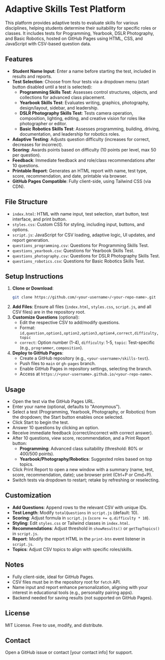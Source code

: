 # Adaptive Skills Test Platform

This platform provides adaptive tests to evaluate skills for various disciplines, helping students determine their suitability for specific roles or classes. It includes tests for Programming, Yearbook, DSLR Photography, and Basic Robotics, hosted on GitHub Pages using HTML, CSS, and JavaScript with CSV-based question data.

## Features
- **Student Name Input**: Enter a name before starting the test, included in results and reports.
- **Test Selection**: Choose from four tests via a dropdown menu (start button disabled until a test is selected):
  - **Programming Skills Test**: Assesses control structures, objects, and collections for advanced class placement.
  - **Yearbook Skills Test**: Evaluates writing, graphics, photography, design/layout, sidebar, and leadership.
  - **DSLR Photography Skills Test**: Tests camera operation, composition, lighting, editing, and creative vision for roles like photographer or editor.
  - **Basic Robotics Skills Test**: Assesses programming, building, driving, documentation, and leadership for robotics roles.
- **Adaptive Testing**: Adjusts question difficulty (increases for correct, decreases for incorrect).
- **Scoring**: Awards points based on difficulty (10 points per level, max 50 per question).
- **Feedback**: Immediate feedback and role/class recommendations after 10 questions.
- **Printable Report**: Generates an HTML report with name, test type, score, recommendation, and date, printable via browser.
- **GitHub Pages Compatible**: Fully client-side, using Tailwind CSS (via CDN).

## File Structure
- `index.html`: HTML with name input, test selection, start button, test interface, and print button.
- `styles.css`: Custom CSS for styling, including input, buttons, and options.
- `script.js`: JavaScript for CSV loading, adaptive logic, UI updates, and report generation.
- `questions_programming.csv`: Questions for Programming Skills Test.
- `questions_yearbook.csv`: Questions for Yearbook Skills Test.
- `questions_photography.csv`: Questions for DSLR Photography Skills Test.
- `questions_robotics.csv`: Questions for Basic Robotics Skills Test.

## Setup Instructions
1. **Clone or Download**:
   ```bash
   git clone https://github.com/<your-username>/<your-repo-name>.git
   ```
2. **Add Files**: Ensure all files (`index.html`, `styles.css`, `script.js`, and all CSV files) are in the repository root.
3. **Customize Questions** (optional):
   - Edit the respective CSV to add/modify questions.
   - Format: `id,question,option1,option2,option3,option4,correct,difficulty,topic`
   - `correct`: Option number (1-4), `difficulty`: 1-5, `topic`: Test-specific (e.g., `programmer`, `composition`).
4. **Deploy to GitHub Pages**:
   - Create a GitHub repository (e.g., `<your-username>/skills-test`).
   - Push files to `main` or `gh-pages` branch.
   - Enable GitHub Pages in repository settings, selecting the branch.
   - Access at `https://<your-username>.github.io/<your-repo-name>`.

## Usage
- Open the test via the GitHub Pages URL.
- Enter your name (optional, defaults to "Anonymous").
- Select a test (Programming, Yearbook, Photography, or Robotics) from the dropdown; the Start button enables once selected.
- Click Start to begin the test.
- Answer 10 questions by clicking an option.
- Receive immediate feedback (correct/incorrect with correct answer).
- After 10 questions, view score, recommendation, and a Print Report button:
  - **Programming**: Advanced class suitability (threshold: 80% or 400/500 points).
  - **Yearbook/Photography/Robotics**: Suggested roles based on top topics.
- Click Print Report to open a new window with a summary (name, test, score, recommendation, date); use browser print (Ctrl+P or Cmd+P).
- Switch tests via dropdown to restart; retake by refreshing or reselecting.

## Customization
- **Add Questions**: Append rows to the relevant CSV with unique IDs.
- **Test Length**: Modify `totalQuestions` in `script.js` (default: 10).
- **Scoring**: Adjust formula in `script.js` (`score += q.difficulty * 10`).
- **Styling**: Edit `styles.css` or Tailwind classes in `index.html`.
- **Recommendations**: Adjust threshold in `showResults()` or `getTopTopics()` in `script.js`.
- **Report**: Modify the report HTML in the `print-btn` event listener in `script.js`.
- **Topics**: Adjust CSV topics to align with specific roles/skills.

## Notes
- Fully client-side, ideal for GitHub Pages.
- CSV files must be in the repository root for `fetch` API.
- Name input and report enhance personalization, aligning with your interest in educational tools (e.g., personality pairing apps).
- Backend needed for saving results (not supported on GitHub Pages).

## License
MIT License. Free to use, modify, and distribute.

## Contact
Open a GitHub issue or contact [your contact info] for support.